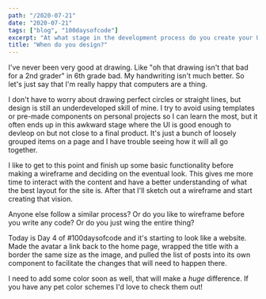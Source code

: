 ```yaml
---
path: "/2020-07-21"
date: "2020-07-21"
tags: ["blog", "100daysofcode"]
excerpt: "At what stage in the development process do you create your UI mockup?"
title: "When do you design?"
---
```


I've never been very good at drawing. Like "oh that drawing isn't that bad for a 2nd grader" in 6th grade bad. My handwriting isn't much better. So let's just say that I'm really happy that computers are a thing.

I don't have to worry about drawing perfect circles or straight lines, but design is still an underdeveloped skill of mine. I try to avoid using templates or pre-made components on personal projects so I can learn the most, but it often ends up in this awkward stage where the UI is good enough to devleop on but not close to a final product. It's just a bunch of loosely grouped items on a page and I have trouble seeing how it will all go together.

I like to get to this point and finish up some basic functionality before making a wireframe and deciding on the eventual look. This gives me more time to interact with the content and have a better understanding of what the best layout for the site is. After that I'll sketch out a wireframe and start creating that vision.

Anyone else follow a similar process? Or do you like to wireframe before you write any code? Or do you just wing the entire thing?

Today is Day 4 of #100daysofcode and it's starting to look like a website. Made the avatar a link back to the home page, wrapped the title with a border the same size as the image, and pulled the list of posts into its own component to facilitate the changes that will need to happen there.

I need to add some color soon as well, that will make a _huge_ difference. If you have any pet color schemes I'd love to check them out!
